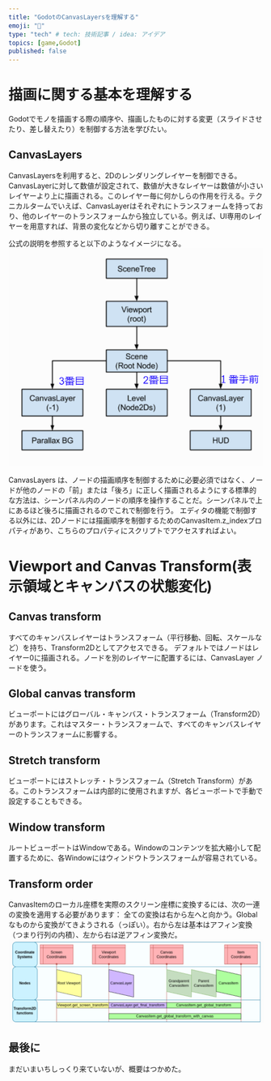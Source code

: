 ```yaml
---
title: "GodotのCanvasLayersを理解する"
emoji: "🐥"
type: "tech" # tech: 技術記事 / idea: アイデア
topics: [game,Godot]
published: false
---
```


# 描画に関する基本を理解する
Godotでモノを描画する際の順序や、描画したものに対する変更（スライドさせたり、差し替えたり）を制御する方法を学びたい。

## CanvasLayers
CanvasLayersを利用すると、2Dのレンダリングレイヤーを制御できる。CanvasLayerに対して数値が設定されて、数値が大きなレイヤーは数値が小さいレイヤーより上に描画される。このレイヤー毎に何かしらの作用を行える。テクニカルタームでいえば、CanvasLayerはそれぞれにトランスフォームを持っており、他のレイヤーのトランスフォームから独立している。例えば、UI専用のレイヤーを用意すれば、背景の変化などから切り離すことができる。

公式の説明を参照すると以下のようなイメージになる。
![Alt text](/images/articles/godot-canvaslayers/LayerAbstruct.png)

CanvasLayers は、ノードの描画順序を制御するために必要必須ではなく、ノードが他のノードの「前」または「後ろ」に正しく描画されるようにする標準的な方法は、シーンパネル内のノードの順序を操作することだ。シーンパネルで上にあるほど後ろに描画されるのでこれで制御を行う。
エディタの機能で制御する以外には、2Dノードには描画順序を制御するためのCanvasItem.z_indexプロパティがあり、こちらのプロパティにスクリプトでアクセスすればよい。

# Viewport and Canvas Transform(表示領域とキャンバスの状態変化)

## Canvas transform
すべてのキャンバスレイヤーはトランスフォーム（平行移動、回転、スケールなど）を持ち、Transform2Dとしてアクセスできる。
デフォルトではノードはレイヤー0に描画される。ノードを別のレイヤーに配置するには、CanvasLayer ノードを使う。

## Global canvas transform
ビューポートにはグローバル・キャンバス・トランスフォーム（Transform2D）があります。これはマスター・トランスフォームで、すべてのキャンバスレイヤーのトランスフォームに影響する。

## Stretch transform
ビューポートにはストレッチ・トランスフォーム（Stretch Transform）がある。このトランスフォームは内部的に使用されますが、各ビューポートで手動で設定することもできる。

## Window transform
ルートビューポートはWindowである。Windowのコンテンツを拡大縮小して配置するために、各Windowにはウィンドウトランスフォームが容易されている。

## Transform order
CanvasItemのローカル座標を実際のスクリーン座標に変換するには、次の一連の変換を適用する必要があります：
全ての変換は右から左へと向かう。Globalなものから変換がてきようされる（っぽい）。右から左は基本はアフィン変換（つまり行列の内積）、左から右は逆アフィン変換だ。
![Alt text](/images/articles/godot-canvaslayers/order.png)


## 最後に
まだいまいちしっくり来ていないが、概要はつかめた。